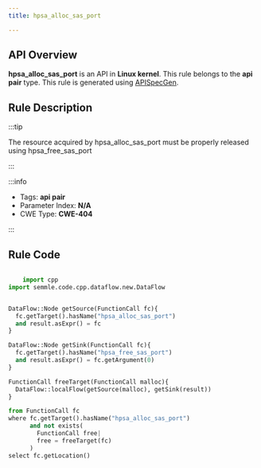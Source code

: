 ```yaml
---
title: hpsa_alloc_sas_port

---
```



## API Overview
**hpsa_alloc_sas_port** is an API in **Linux kernel**. This rule belongs to the **api pair** type. This rule is generated using [APISpecGen](../../tools/APISpecGen).
## Rule Description

:::tip

The resource acquired by hpsa_alloc_sas_port must be properly released using hpsa_free_sas_port

:::

:::info

- Tags: **api pair**
- Parameter Index: **N/A**
- CWE Type: **CWE-404**

:::

## Rule Code
```python

    import cpp
import semmle.code.cpp.dataflow.new.DataFlow


DataFlow::Node getSource(FunctionCall fc){
  fc.getTarget().hasName("hpsa_alloc_sas_port")
  and result.asExpr() = fc
}

DataFlow::Node getSink(FunctionCall fc){
  fc.getTarget().hasName("hpsa_free_sas_port")
  and result.asExpr() = fc.getArgument(0)
}

FunctionCall freeTarget(FunctionCall malloc){
  DataFlow::localFlow(getSource(malloc), getSink(result))
}

from FunctionCall fc
where fc.getTarget().hasName("hpsa_alloc_sas_port")
      and not exists(
        FunctionCall free| 
        free = freeTarget(fc)
      )
select fc.getLocation()

    
```